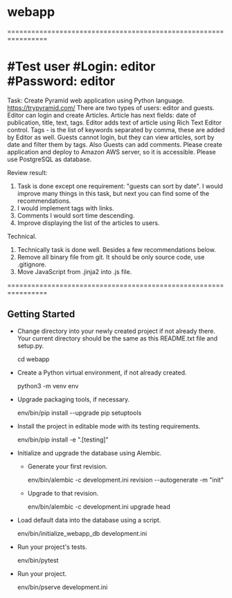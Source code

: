 # webapp
================================================================

#Test user
#Login:      editor
#Password:   editor
================================================================

Task:
Create Pyramid web application using Python language.
https://trypyramid.com/
There are two types of users: editor and guests.
Editor can login and create Articles. 
Article has next fields: date of publication, title, text, tags. Editor adds text of article using Rich Text Editor control. 
Tags - is the list of keywords separated by comma, these are added by Editor as well.
Guests cannot login, but they can view articles, sort by date and filter them by tags. 
Also Guests can add comments.
Please create application and deploy to Amazon AWS server, so it is accessible. 
Please use PostgreSQL as database.

Review result:
1. Task is done except one requirement: "guests can sort by date". I would improve many things in this task, but next you can find some of the recommendations.
2. I would implement tags with links.
3. Comments I would sort time descending.
4. Improve displaying the list of the articles to users.

Technical.
1. Technically task is done well. Besides a few recommendations below.
2. Remove all binary file from git. It should be only source code, use .gitignore.
3. Move JavaScript from .jinja2 into .js file.

================================================================

Getting Started
---------------
- Change directory into your newly created project if not already there. Your
  current directory should be the same as this README.txt file and setup.py.

    cd webapp

- Create a Python virtual environment, if not already created.

    python3 -m venv env

- Upgrade packaging tools, if necessary.

    env/bin/pip install --upgrade pip setuptools

- Install the project in editable mode with its testing requirements.

    env/bin/pip install -e ".[testing]"

- Initialize and upgrade the database using Alembic.

    - Generate your first revision.

        env/bin/alembic -c development.ini revision --autogenerate -m "init"

    - Upgrade to that revision.

        env/bin/alembic -c development.ini upgrade head

- Load default data into the database using a script.

    env/bin/initialize_webapp_db development.ini

- Run your project's tests.

    env/bin/pytest

- Run your project.

    env/bin/pserve development.ini

